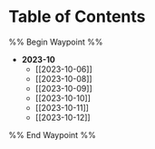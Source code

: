 # Table of Contents
%% Begin Waypoint %%
- **2023-10**
	- [[2023-10-06]]
	- [[2023-10-08]]
	- [[2023-10-09]]
	- [[2023-10-10]]
	- [[2023-10-11]]
	- [[2023-10-12]]

%% End Waypoint %%

